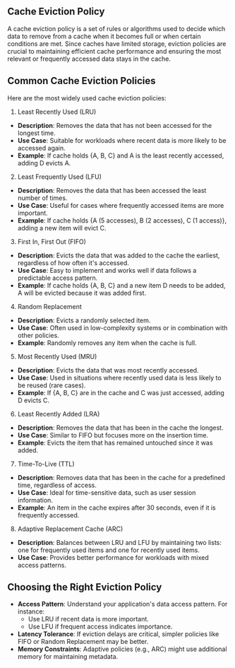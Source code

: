 ## Cache Eviction Policy
A cache eviction policy is a set of rules or algorithms used to decide which data to remove from a cache when it becomes full or when certain conditions are met. Since caches have limited storage, eviction policies are crucial to maintaining efficient cache performance and ensuring the most relevant or frequently accessed data stays in the cache.

## Common Cache Eviction Policies
Here are the most widely used cache eviction policies:

1. Least Recently Used (LRU)
- **Description**: Removes the data that has not been accessed for the longest time.
- **Use Case**: Suitable for workloads where recent data is more likely to be accessed again.
- **Example**: If cache holds {A, B, C} and A is the least recently accessed, adding D evicts A.

2. Least Frequently Used (LFU)
- **Description**: Removes the data that has been accessed the least number of times.
- **Use Case**: Useful for cases where frequently accessed items are more important.
- **Example**: If cache holds {A (5 accesses), B (2 accesses), C (1 access)}, adding a new item will evict C.

3. First In, First Out (FIFO)
- **Description**: Evicts the data that was added to the cache the earliest, regardless of how often it's accessed.
- **Use Case**: Easy to implement and works well if data follows a predictable access pattern.
- **Example**: If cache holds {A, B, C} and a new item D needs to be added, A will be evicted because it was added first.

4. Random Replacement
- **Description**: Evicts a randomly selected item.
- **Use Case**: Often used in low-complexity systems or in combination with other policies.
- **Example**: Randomly removes any item when the cache is full.

5. Most Recently Used (MRU)
- **Description**: Evicts the data that was most recently accessed.
- **Use Case**: Used in situations where recently used data is less likely to be reused (rare cases).
- **Example**: If {A, B, C} are in the cache and C was just accessed, adding D evicts C.

6. Least Recently Added (LRA)
- **Description**: Removes the data that has been in the cache the longest.
- **Use Case**: Similar to FIFO but focuses more on the insertion time.
- **Example**: Evicts the item that has remained untouched since it was added.

7. Time-To-Live (TTL)
- **Description**: Removes data that has been in the cache for a predefined time, regardless of access.
- **Use Case**: Ideal for time-sensitive data, such as user session information.
- **Example**: An item in the cache expires after 30 seconds, even if it is frequently accessed.

8. Adaptive Replacement Cache (ARC)
- **Description**: Balances between LRU and LFU by maintaining two lists: one for frequently used items and one for recently used items.
- **Use Case**: Provides better performance for workloads with mixed access patterns.

## Choosing the Right Eviction Policy
- **Access Pattern**: Understand your application's data access pattern. For instance:
  - Use LRU if recent data is more important.
  - Use LFU if frequent access indicates importance.
- **Latency Tolerance**: If eviction delays are critical, simpler policies like FIFO or Random Replacement may be better.
- **Memory Constraints**: Adaptive policies (e.g., ARC) might use additional memory for maintaining metadata.